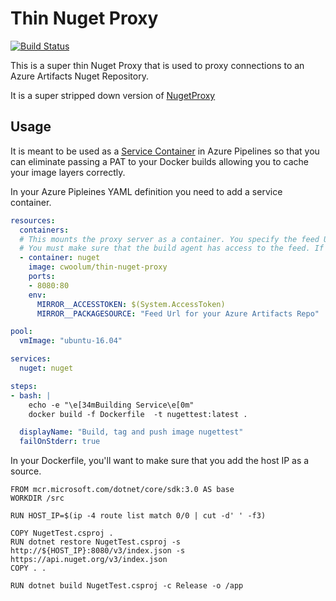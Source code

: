 # Thin Nuget Proxy

[![Build Status](https://chriswoolum.visualstudio.com/Thin%20Nuget%20Proxy/_apis/build/status/cwoolum.ThinNugetProxy?branchName=master)](https://chriswoolum.visualstudio.com/Thin%20Nuget%20Proxy/_build/latest?definitionId=8&branchName=master)

This is a super thin Nuget Proxy that is used to proxy connections to an Azure Artifacts Nuget Repository.

It is a super stripped down version of [NugetProxy](https://github.com/loic-sharma/NugetProxy)

## Usage

It is meant to be used as a [Service Container](https://docs.microsoft.com/en-us/azure/devops/pipelines/process/service-containers?view=azure-devops&tabs=yaml) in Azure Pipelines so that you can eliminate passing a PAT to your Docker builds allowing you to cache your image layers correctly.

In your Azure Pipleines YAML definition you need to add a service container.

``` yaml
resources:
  containers:
  # This mounts the proxy server as a container. You specify the feed Url for your Azure Artifacts Repo.
  # You must make sure that the build agent has access to the feed. If it's in the same account, it should already be configured that way.
  - container: nuget
    image: cwoolum/thin-nuget-proxy
    ports:
    - 8080:80
    env:
      MIRROR__ACCESSTOKEN: $(System.AccessToken)
      MIRROR__PACKAGESOURCE: "Feed Url for your Azure Artifacts Repo"

pool:
  vmImage: "ubuntu-16.04"

services:
  nuget: nuget

steps:
- bash: |
    echo -e "\e[34mBuilding Service\e[0m"
    docker build -f Dockerfile  -t nugettest:latest .

  displayName: "Build, tag and push image nugettest"
  failOnStderr: true

```

In your Dockerfile, you'll want to make sure that you add the host IP as a source.

```
FROM mcr.microsoft.com/dotnet/core/sdk:3.0 AS base
WORKDIR /src

RUN HOST_IP=$(ip -4 route list match 0/0 | cut -d' ' -f3)

COPY NugetTest.csproj .
RUN dotnet restore NugetTest.csproj -s http://${HOST_IP}:8080/v3/index.json -s https://api.nuget.org/v3/index.json
COPY . .

RUN dotnet build NugetTest.csproj -c Release -o /app
```
